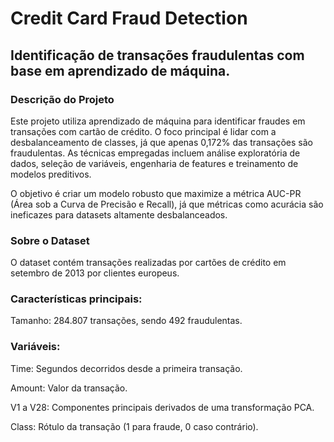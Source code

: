 # Credit Card Fraud Detection
## Identificação de transações fraudulentas com base em aprendizado de máquina.

### Descrição do Projeto
Este projeto utiliza aprendizado de máquina para identificar fraudes em transações com cartão de crédito. O foco principal é lidar com a desbalanceamento de classes, já que apenas 0,172% das transações são fraudulentas. As técnicas empregadas incluem análise exploratória de dados, seleção de variáveis, engenharia de features e treinamento de modelos preditivos.

O objetivo é criar um modelo robusto que maximize a métrica AUC-PR (Área sob a Curva de Precisão e Recall), já que métricas como acurácia são ineficazes para datasets altamente desbalanceados.

### Sobre o Dataset
O dataset contém transações realizadas por cartões de crédito em setembro de 2013 por clientes europeus.

### Características principais:
Tamanho: 284.807 transações, sendo 492 fraudulentas.
### Variáveis:
Time: Segundos decorridos desde a primeira transação.

Amount: Valor da transação.

V1 a V28: Componentes principais derivados de uma transformação PCA.

Class: Rótulo da transação (1 para fraude, 0 caso contrário).
